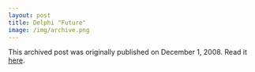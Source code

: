 ```yaml
---
layout: post
title: Delphi "Future"
image: /img/archive.png
---
```

This archived post was originally published on December 1, 2008. Read it [here](/alex.ciobanu.org/indexdd23.html).
